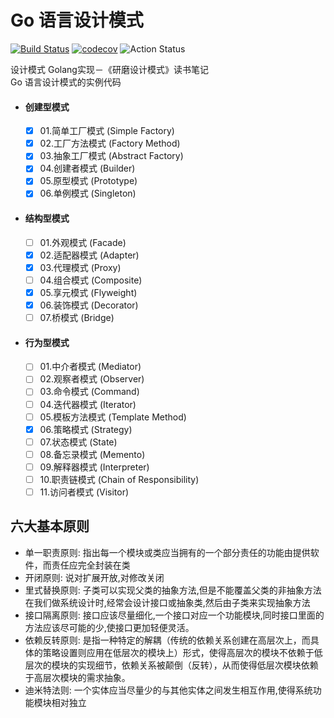 # Go 语言设计模式

[![Build Status](https://travis-ci.org/thinkgos/golang-design-pattern.svg?branch=master)](https://travis-ci.org/thinkgos/golang-design-pattern)
[![codecov](https://codecov.io/gh/thinkgos/golang-design-pattern/branch/master/graph/badge.svg)](https://codecov.io/gh/thinkgos/golang-design-pattern)
![Action Status](https://github.com/thinkgos/golang-design-pattern/workflows/Go/badge.svg)

设计模式 Golang实现－《研磨设计模式》读书笔记  
Go 语言设计模式的实例代码

- #### 创建型模式
  - [x] 01.简单工厂模式 (Simple Factory)
  - [x] 02.工厂方法模式 (Factory Method)
  - [x] 03.抽象工厂模式 (Abstract Factory)
  - [x] 04.创建者模式 (Builder)
  - [x] 05.原型模式 (Prototype)
  - [x] 06.单例模式 (Singleton)

- #### 结构型模式

  - [ ] 01.外观模式 (Facade)
  - [x] 02.适配器模式 (Adapter)
  - [x] 03.代理模式 (Proxy)
  - [ ] 04.组合模式 (Composite)
  - [x] 05.享元模式 (Flyweight)
  - [x] 06.装饰模式 (Decorator)
  - [ ] 07.桥模式 (Bridge)

- #### 行为型模式

  - [ ] 01.中介者模式 (Mediator)
  - [ ] 02.观察者模式 (Observer)
  - [ ] 03.命令模式 (Command)
  - [ ] 04.迭代器模式 (Iterator)
  - [ ] 05.模板方法模式 (Template Method)
  - [x] 06.策略模式 (Strategy)
  - [ ] 07.状态模式 (State)
  - [ ] 08.备忘录模式 (Memento)
  - [ ] 09.解释器模式 (Interpreter)
  - [ ] 10.职责链模式 (Chain of Responsibility)
  - [ ] 11.访问者模式 (Visitor)

## 六大基本原则
   
   - 单一职责原则: 指出每一个模块或类应当拥有的一个部分责任的功能由提供软件，而责任应完全封装在类
   - 开闭原则: 说对扩展开放,对修改关闭
   - 里式替换原则: 子类可以实现父类的抽象方法,但是不能覆盖父类的非抽象方法在我们做系统设计时,经常会设计接口或抽象类,然后由子类来实现抽象方法
   - 接口隔离原则: 接口应该尽量细化,一个接口对应一个功能模块,同时接口里面的方法应该尽可能的少,使接口更加轻便灵活。
   - 依赖反转原则: 是指一种特定的解耦（传统的依赖关系创建在高层次上，而具体的策略设置则应用在低层次的模块上）形式，使得高层次的模块不依赖于低层次的模块的实现细节，依赖关系被颠倒（反转），从而使得低层次模块依赖于高层次模块的需求抽象。
   - 迪米特法则: 一个实体应当尽量少的与其他实体之间发生相互作用,使得系统功能模块相对独立
